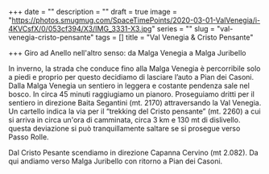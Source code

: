 +++
date = ""
description = ""
draft = true
image = "https://photos.smugmug.com/SpaceTimePoints/2020-03-01-ValVenegia/i-4KVCsfX/0/053cf394/X3/IMG_3331-X3.jpg"
series = ""
slug = "val-venegia-cristo-pensante"
tags = []
title = "Val Venegia & Cristo Pensante"

+++
Giro ad Anello nell'altro senso: da Malga Venegia a Malga Juribello

In inverno, la strada che conduce fino alla Malga Venegia è percorribile solo a piedi e proprio per questo decidiamo di lasciare l’auto a Pian dei Casoni. Dalla Malga Venegia un sentiero in leggera e costante pendenza sale nel bosco. In circa 45 minuti raggiugiamo un pianoro.  Proseguiamo dritti per il sentiero in direzione Baita Segantini (mt. 2170) attraversando la Val Venegia.  Un cartello indica la via per il “trekking del Cristo pensante” (mt. 2260) a cui si arriva in circa un'ora di camminata, circa 3 km e 130 mt di dislivello. questa deviazione si può tranquillamente saltare se si prosegue verso Passo Rolle.

Dal Cristo Pesante scendiamo in direzione Capanna Cervino (mt 2.082). Da qui andiamo verso Malga Juribello con ritorno a Pian dei Casoni.